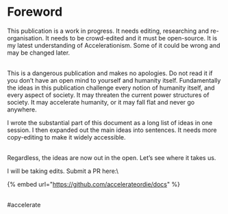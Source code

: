 # Foreword

This publication is a work in progress. It needs editing, researching and re-organisation. It needs to be crowd-edited and it must be open-source. It is my latest understanding of Accelerationism. Some of it could be wrong and may be changed later.&#x20;

\
This is a dangerous publication and makes no apologies. Do not read it if you don’t have an open mind to yourself and humanity itself. Fundamentally the ideas in this publication challenge every notion of humanity itself, and every aspect of society. It may threaten the current power structures of society. It may accelerate humanity, or it may fall flat and never go anywhere.&#x20;

I wrote the substantial part of this document as a long list of ideas in one session. I then expanded out the main ideas into sentences. It needs more copy-editing to make it widely accessible.&#x20;

\
Regardless, the ideas are now out in the open. Let’s see where it takes us.&#x20;



I will be taking edits. Submit a PR here:\


{% embed url="https://github.com/accelerateordie/docs" %}

\
\#accelerate

